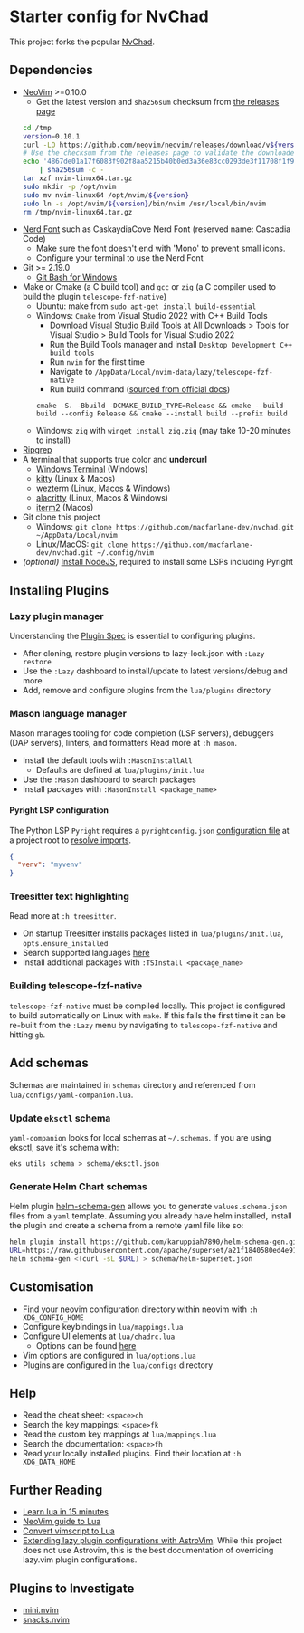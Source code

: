 # Starter config for NvChad

This project forks the popular [NvChad](https://nvchad.com/docs/quickstart/install/).

## Dependencies

* [NeoVim](https://github.com/neovim/neovim/releases/) >=0.10.0
	* Get the latest version and `sha256sum` checksum from [the releases page](https://github.com/neovim/neovim/releases)
	```bash
	cd /tmp
	version=0.10.1
	curl -LO https://github.com/neovim/neovim/releases/download/v${version}/nvim-linux64.tar.gz 
	# Use the checksum from the releases page to validate the downloaded file. 
	echo '4867de01a17f6083f902f8aa5215b40b0ed3a36e83cc0293de3f11708f1f9793  nvim-linux64.tar.gz' \
		| sha256sum -c -
	tar xzf nvim-linux64.tar.gz
	sudo mkdir -p /opt/nvim
	sudo mv nvim-linux64 /opt/nvim/${version}
	sudo ln -s /opt/nvim/${version}/bin/nvim /usr/local/bin/nvim
	rm /tmp/nvim-linux64.tar.gz
	```
* [Nerd Font](https://www.nerdfonts.com/) such as CaskaydiaCove Nerd Font (reserved name: Cascadia Code)
    * Make sure the font doesn't end with 'Mono' to prevent small icons.
    * Configure your terminal to use the Nerd Font
* Git >= 2.19.0
    * [Git Bash for Windows](https://gitforwindows.org/)
* Make or Cmake (a C build tool) and `gcc` or `zig` (a C compiler used to build the plugin `telescope-fzf-native`)
    * Ubuntu: make from `sudo apt-get install build-essential`
    * Windows: `Cmake` from Visual Studio 2022 with C++ Build Tools
		* Download [Visual Studio Build Tools](https://visualstudio.microsoft.com/downloads/#build-tools-for-visual-studio-2019) at All Downloads > Tools for Visual Studio > Build Tools for Visual Studio 2022
		* Run the Build Tools manager and install `Desktop Development C++ build tools`
		* Run `nvim` for the first time
		* Navigate to `/AppData/Local/nvim-data/lazy/telescope-fzf-native`
		* Run build command ([sourced from official docs](https://github.com/nvim-telescope/telescope-fzf-native.nvim))
		```x86 Native Tools Command Prompt for VS 2022
		cmake -S. -Bbuild -DCMAKE_BUILD_TYPE=Release && cmake --build build --config Release && cmake --install build --prefix build
		```
	* Windows: `zig` with `winget install zig.zig` (may take 10-20 minutes to install)
* [Ripgrep](https://github.com/BurntSushi/ripgrep)
* A terminal that supports true color and **undercurl** 
    * [Windows Terminal](https://apps.microsoft.com/detail/9n0dx20hk701?rtc=1&hl=en-au&gl=AU) (Windows)
    * [kitty](https://github.com/kovidgoyal/kitty) (Linux & Macos)
    * [wezterm](https://github.com/wez/wezterm) (Linux, Macos & Windows)
    * [alacritty](https://github.com/alacritty/alacritty) (Linux, Macos & Windows)
    * [iterm2](https://iterm2.com/) (Macos)
* Git clone this project
    * Windows: `git clone https://github.com/macfarlane-dev/nvchad.git ~/AppData/Local/nvim`
    * Linux/MacOS: `git clone https://github.com/macfarlane-dev/nvchad.git ~/.config/nvim`
* *(optional)* [Install NodeJS](https://github.com/nvm-sh/nvm), required to install some LSPs including Pyright


## Installing Plugins

### Lazy plugin manager

Understanding the [Plugin Spec](https://github.com/folke/lazy.nvim) is essential to configuring plugins.

* After cloning, restore plugin versions to lazy-lock.json with `:Lazy restore`
* Use the `:Lazy` dashboard to install/update to latest versions/debug and more
* Add, remove and configure plugins from the `lua/plugins` directory

### Mason language manager

Mason manages tooling for code completion (LSP servers), debuggers (DAP servers), linters, and formatters
Read more at `:h mason`.

* Install the default tools with `:MasonInstallAll`
    * Defaults are defined at `lua/plugins/init.lua`
* Use the `:Mason` dashboard to search packages
* Install packages with `:MasonInstall <package_name>` 

#### Pyright LSP configuration

The Python LSP `Pyright` requires a `pyrightconfig.json` [configuration file](https://microsoft.github.io/pyright/#/configuration) at a project root to [resolve imports](https://microsoft.github.io/pyright/#/import-resolution?id=configuring-your-python-environment).

```json
{
  "venv": "myvenv"
}
```


### Treesitter text highlighting

Read more at `:h treesitter`.

* On startup Treesitter installs packages listed in `lua/plugins/init.lua`, `opts.ensure_installed`  
* Search supported languages [here](https://github.com/nvim-treesitter/nvim-treesitter?tab=readme-ov-file#supported-languages)
* Install additional packages with `:TSInstall <package_name>`

### Building telescope-fzf-native

`telescope-fzf-native` must be compiled locally. This project is configured to build automatically on Linux with `make`. If this fails the first time it can be re-built from the `:Lazy` menu by navigating to `telescope-fzf-native` and hitting `gb`.

## Add schemas

Schemas are maintained in `schemas` directory and referenced from 
`lua/configs/yaml-companion.lua`.

### Update `eksctl` schema

`yaml-companion` looks for local schemas at `~/.schemas`.
If you are using eksctl, save it's schema with:

```shell
eks utils schema > schema/eksctl.json
```

### Generate Helm Chart schemas

Helm plugin [helm-schema-gen](https://github.com/karuppiah7890/helm-schema-gen) allows you to generate `values.schema.json` files 
from a `yaml` template. Assuming you already have helm installed, install the
plugin and create a schema from a remote yaml file like so:

```bash
helm plugin install https://github.com/karuppiah7890/helm-schema-gen.git
URL=https://raw.githubusercontent.com/apache/superset/a21f1840580ed4e911406135b742a58442965cf7/helm/superset/values.yaml
helm schema-gen <(curl -sL $URL) > schema/helm-superset.json
```

## Customisation

* Find your neovim configuration directory within neovim with `:h XDG_CONFIG_HOME`
* Configure keybindings in `lua/mappings.lua`
* Configure UI elements at `lua/chadrc.lua`
    * Options can be found [here](https://github.com/NvChad/NvChad/blob/6833c60694a626615911e379d201dd723511546d/lua/nvconfig.lua#L21)
* Vim options are configured in `lua/options.lua`
* Plugins are configured in the `lua/configs` directory


## Help 

* Read the cheat sheet: `<space>ch`
* Search the key mappings: `<space>fk`
* Read the custom key mappings at `lua/mappings.lua`
* Search the documentation: `<space>fh`
* Read your locally installed plugins. Find their location at `:h XDG_DATA_HOME`  


## Further Reading

* [Learn lua in 15 minutes](https://learnxinyminutes.com/docs/lua/)
* [NeoVim guide to Lua](https://neovim.io/doc/user/lua-guide.html)
* [Convert vimscript to Lua](https://neovim.io/doc/user/lua-guide.html#lua-guide)
* [Extending lazy plugin configurations with AstroVim](https://docs.astronvim.com/configuration/customizing_plugins/). While this project does not use Astrovim, this is the best documentation of overriding lazy.vim plugin configurations.

## Plugins to Investigate

* [mini.nvim](https://github.com/echasnovski/mini.nvim)
* [snacks.nvim](https://github.com/folke/snacks.nvim)
